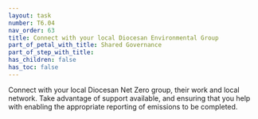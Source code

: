 ```yaml
---
layout: task
number: T6.04
nav_order: 63
title: Connect with your local Diocesan Environmental Group
part_of_petal_with_title: Shared Governance
part_of_step_with_title: 
has_children: false
has_toc: false
---
```


Connect with your local Diocesan Net Zero group, their work and local network. Take advantage of support available, and ensuring that you help with enabling the appropriate reporting of emissions to be completed.
